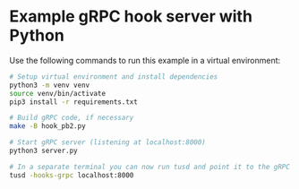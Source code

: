 # Example gRPC hook server with Python

Use the following commands to run this example in a virtual environment:

```sh
# Setup virtual environment and install dependencies
python3 -m venv venv
source venv/bin/activate
pip3 install -r requirements.txt

# Build gRPC code, if necessary
make -B hook_pb2.py

# Start gRPC server (listening at localhost:8000)
python3 server.py

# In a separate terminal you can now run tusd and point it to the gRPC server
tusd -hooks-grpc localhost:8000
```
